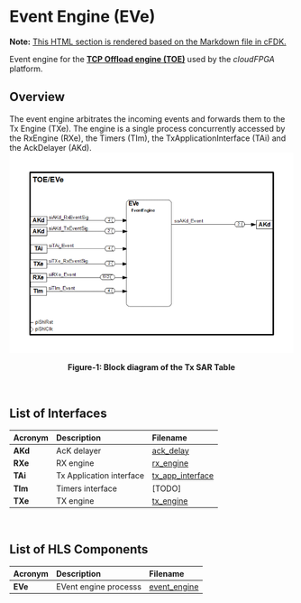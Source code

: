 # Event Engine (EVe)
**Note:** [This HTML section is rendered based on the Markdown file in cFDK.](https://github.com/cloudFPGA/cFDK/blob/master/DOC/NTS/EVe.md)

Event engine for the **[TCP Offload engine (TOE)](https://github.com/cloudFPGA/cFDK/blob/master/DOC/NTS/./TOE.md)** used by the *cloudFPGA* platform.

## Overview
The event engine arbitrates the incoming events and forwards them to the Tx Engine (TXe).
The engine is a single process concurrently accessed by the RxEngine (RXe), the Timers (TIm), the TxApplicationInterface (TAi) and the AckDelayer (AKd).
![Block diagram of the TOE/EVe](https://github.com/cloudFPGA/cFDK/blob/master/DOC/NTS/./images/Fig-TOE-EVe-Structure.bmp?raw=true#center)
<p align="center"><b>Figure-1: Block diagram of the Tx SAR Table</b></p>
<br>

## List of Interfaces

| Acronym         | Description                                           | Filename
|:----------------|:------------------------------------------------------|:--------------
|  **AKd**        | AcK delayer                                           | [ack_delay](../../SRA/LIB/SHELL/LIB/hls/toe/src/ack_delay/ack_delay.cpp)
|  **RXe**        | RX engine                                             | [rx_engine](../../SRA/LIB/SHELL/LIB/hls/toe/src/rx_engine/src/rx_engine.cpp)
|  **TAi**        | Tx Application interface                              | [tx_app_interface](../../SRA/LIB/SHELL/LIB/hls/toe/src/tx_app_interface/tx_app_interface.cpp)
|  **TIm**        | Timers interface                                      | [TODO]
|  **TXe**        | TX engine                                             | [tx_engine](../../SRA/LIB/SHELL/LIB/hls/toe/src/tx_engine/src/tx_engine.cpp)


<br>

## List of HLS Components

| Acronym         | Description                                           | Filename
|:----------------|:------------------------------------------------------|:--------------
| **EVe**         | EVent engine processs                                 | [event_engine](../../SRA/LIB/SHELL/LIB/hls/toe/src/event_engine/event_engine.cpp)

<br>
